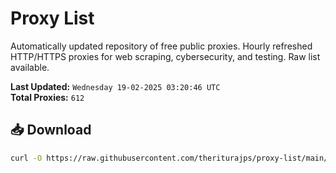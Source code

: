 # Proxy List

Automatically updated repository of free public proxies. Hourly refreshed HTTP/HTTPS proxies for web scraping, cybersecurity, and testing. Raw list available.

**Last Updated:** `Wednesday 19-02-2025 03:20:46 UTC`  
**Total Proxies:** `612`

## 📥 Download
```bash
curl -O https://raw.githubusercontent.com/theriturajps/proxy-list/main/proxies.txt
